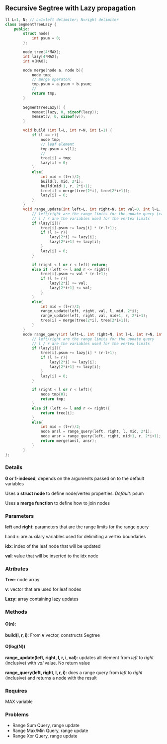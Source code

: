## Recursive Segtree with Lazy propagation

```cpp
ll L=1, N; // L=1=left delimiter; N=right delimiter
class SegmentTreeLazy {
    public:
        struct node{
            int psum = 0;
        };

        node tree[4*MAX];
        int lazy[4*MAX];
        int v[MAX];

        node merge(node a, node b){
            node tmp;
            // merge operaton:
            tmp.psum = a.psum + b.psum;
            //
            return tmp;
        }
        
        SegmentTreeLazy() {
            memset(lazy, 0, sizeof(lazy));
            memset(v, 0, sizeof(v));
        }

        void build (int l=L, int r=N, int i=1) {
            if (l == r){
                node tmp;
                // leaf element
                tmp.psum = v[l];
                //
                tree[i] = tmp;
                lazy[i] = 0;
            }
            else{
                int mid = (l+r)/2;
                build(l, mid, 2*i);
                build(mid+1, r, 2*i+1);
                tree[i] = merge(tree[2*i], tree[2*i+1]);
                lazy[i] = 0;
            }
        }
        void range_update(int left=L, int right=N, int val=0, int l=L, int r=N, int i=1){
            // left/right are the range limits for the update query (can be chosen)
            // l / r are the variables used for the vertex limits
            if (lazy[i]){
                tree[i].psum += lazy[i] * (r-l+1);
                if (l != r){
                    lazy[2*i] += lazy[i];
                    lazy[2*i+1] += lazy[i];
                }
                lazy[i] = 0;
            }

            if (right < l or r < left) return;
            else if (left <= l and r <= right){
                tree[i].psum += val * (r-l+1);
                if (l != r){
                    lazy[2*i] += val;
                    lazy[2*i+1] += val;
                }
            }
            else{
                int mid = (l+r)/2;
                range_update(left, right, val, l, mid, 2*i);
                range_update(left, right, val, mid+1, r, 2*i+1);
                tree[i] = merge(tree[2*i], tree[2*i+1]);
            }
        }
        node range_query(int left=L, int right=N, int l=L, int r=N, int i=1){
            // left/right are the range limits for the update query
            // l / r are the variables used for the vertex limits
            if (lazy[i]){
                tree[i].psum += lazy[i] * (r-l+1);
                if (l != r){
                    lazy[2*i] += lazy[i];
                    lazy[2*i+1] += lazy[i];
                }
                lazy[i] = 0;
            }

            if (right < l or r < left){
                node tmp{0};
                return tmp;
            }
            else if (left <= l and r <= right){
                return tree[i];
            }
            else{
                int mid = (l+r)/2;
                node ansl = range_query(left, right, l, mid, 2*i);
                node ansr = range_query(left, right, mid+1, r, 2*i+1);
                return merge(ansl, ansr);
            }
        }
};
```

### Details

**0 or 1-indexed**, depends on the arguments passed on to the default variables 


Uses a **struct node** to define node/vertex properties. *Default:* psum 


Uses a **merge function** to define how to join nodes 


### Parameters

**left** and **right**: parameters that are the range limits for the range query 


**l** and **r**: are auxilary variables used for delimiting a vertex boundaries 


**idx**: index of the leaf node that will be updated 


**val**: value that will be inserted to the idx node 


### Atributes

**Tree**: node array 


**v**: vector that are used for leaf nodes 


**Lazy**: array containing lazy updates

### Methods

#### O(n):

**build(l, r, i)**: From **v** vector, constructs Segtree 

#### O(log(N))

**range_update(left, right, l, r, i, val)**: updates all element from *left* to *right* (inclusive) with *val* value. No return value 


**range_query(left, right, l, r, i)**: does a range query from *left* to *right* (inclusive) and returns a node with the result 

### Requires

MAX variable 

### Problems

- Range Sum Query, range update
- Range Max/Min Query, range update
- Range Xor Query, range update